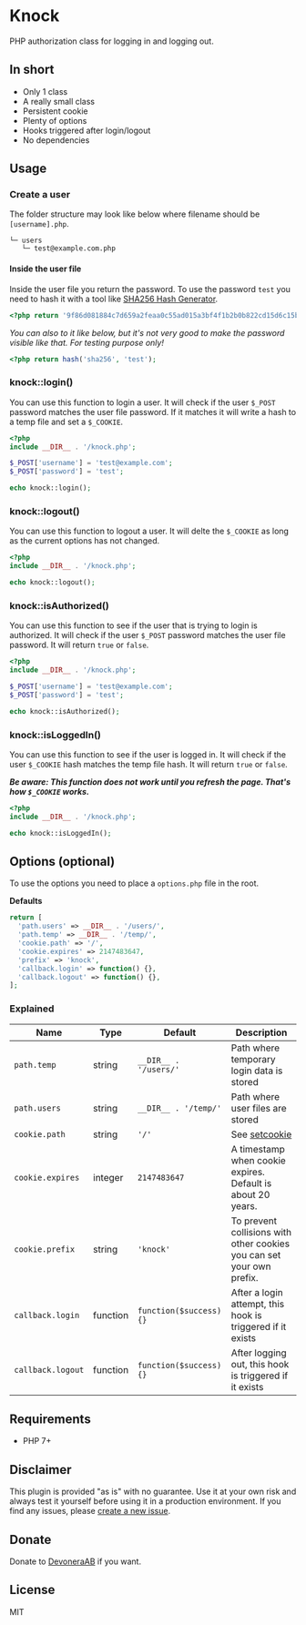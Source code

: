 # Knock

PHP authorization class for logging in and logging out.

## In short

- Only 1 class
- A really small class
- Persistent cookie
- Plenty of options
- Hooks triggered after login/logout
- No dependencies

## Usage

### Create a user

The folder structure may look like below where filename should be `[username].php`.

```text
└─ users
   └─ test@example.com.php
```

#### Inside the user file

Inside the user file you return the password. To use the password `test` you need to hash it with a tool like [SHA256 Hash Generator](https://passwordsgenerator.net/sha256-hash-generator/).

```php
<?php return '9f86d081884c7d659a2feaa0c55ad015a3bf4f1b2b0b822cd15d6c15b0f00a08';
```

*You can also to it like below, but it's not very good to make the password visible like that. For testing purpose only!*

```php
<?php return hash('sha256', 'test');
```

### knock::login()

You can use this function to login a user. It will check if the user `$_POST` password matches the user file password. If it matches it will write a hash to a temp file and set a `$_COOKIE`.

```php
<?php
include __DIR__ . '/knock.php';

$_POST['username'] = 'test@example.com';
$_POST['password'] = 'test';

echo knock::login();
```

### knock::logout()

You can use this function to logout a user. It will delte the `$_COOKIE` as long as the current options has not changed.

```php
<?php
include __DIR__ . '/knock.php';

echo knock::logout();
```

### knock::isAuthorized()

You can use this function to see if the user that is trying to login is authorized. It will check if the user `$_POST` password matches the user file password. It will return `true` or `false`.

```php
<?php
include __DIR__ . '/knock.php';

$_POST['username'] = 'test@example.com';
$_POST['password'] = 'test';

echo knock::isAuthorized();
```

### knock::isLoggedIn()

You can use this function to see if the user is logged in. It will check if the user `$_COOKIE` hash matches the temp file hash. It will return `true` or `false`.

***Be aware: This function does not work until you refresh the page. That's how `$_COOKIE` works.***

```php
<?php
include __DIR__ . '/knock.php';

echo knock::isLoggedIn();
```

## Options (optional)

To use the options you need to place a `options.php` file in the root.

**Defaults**

```php
return [
  'path.users' => __DIR__ . '/users/',
  'path.temp' => __DIR__ . '/temp/',
  'cookie.path' => '/',
  'cookie.expires' => 2147483647,
  'prefix' => 'knock',
  'callback.login' => function() {},
  'callback.logout' => function() {},
];
```

### Explained

| Name              | Type     | Default                 | Description                                                                                |
| ----------------- | -------- | ----------------------- | ------------------------------------------------------------------------------------------ |
| `path.temp`       | string   | `__DIR__ . '/users/'`   | Path where temporary login data is stored                                                  |
| `path.users`      | string   | `__DIR__ . '/temp/'`    | Path where user files are stored                                                           |
| `cookie.path`     | string   | `'/'`                   | See [setcookie](http://php.net/manual/en/function.setcookie.php)                           |
| `cookie.expires`  | integer  | `2147483647`       | A timestamp when cookie expires. Default is about 20 years.                                |
| `cookie.prefix`   | string   | `'knock'`               | To prevent collisions with other cookies you can set your own prefix.                      |
| `callback.login`  | function | `function($success) {}` | After a login attempt, this hook is triggered if it exists                                 |
| `callback.logout` | function | `function($success) {}` | After logging out, this hook is triggered if it exists                                     |

## Requirements

- PHP 7+

## Disclaimer

This plugin is provided "as is" with no guarantee. Use it at your own risk and always test it yourself before using it in a production environment. If you find any issues, please [create a new issue](issues/new).

## Donate

Donate to [DevoneraAB](https://www.paypal.me/DevoneraAB) if you want.

## License

MIT